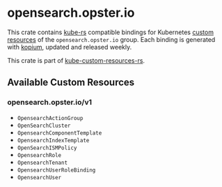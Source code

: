 <!--
SPDX-FileCopyrightText: The kube-custom-resources-rs Authors
SPDX-License-Identifier: 0BSD
 -->

# opensearch.opster.io

This crate contains [kube-rs](https://kube.rs/) compatible bindings for Kubernetes [custom resources](https://kubernetes.io/docs/tasks/extend-kubernetes/custom-resources/custom-resource-definitions/) of the `opensearch.opster.io` group. Each binding is generated with [kopium](https://github.com/kube-rs/kopium), updated and released weekly.

This crate is part of [kube-custom-resources-rs](https://github.com/metio/kube-custom-resources-rs).

## Available Custom Resources

### opensearch.opster.io/v1
- `OpensearchActionGroup`
- `OpenSearchCluster`
- `OpensearchComponentTemplate`
- `OpensearchIndexTemplate`
- `OpenSearchISMPolicy`
- `OpensearchRole`
- `OpensearchTenant`
- `OpensearchUserRoleBinding`
- `OpensearchUser`

